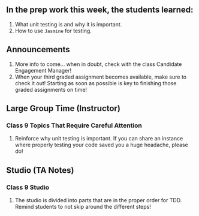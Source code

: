 ## In the prep work this week, the students learned:
1. What unit testing is and why it is important.
1. How to use ``Jasmine`` for testing.

## Announcements
1. More info to come... when in doubt, check with the class Candidate Engagement Manager!
1. When your third graded assignment becomes available, make sure to check it out! Starting as soon as possible is key to finishing those graded assignments on time!

## Large Group Time (Instructor)

### Class 9 Topics That Require Careful Attention
1. Reinforce why unit testing is important. If you can share an instance where properly testing your code saved you a huge headache, please do! 

## Studio (TA Notes)

### Class 9 Studio
1. The studio is divided into parts that are in the proper order for TDD. Remind students to not skip around the different steps!